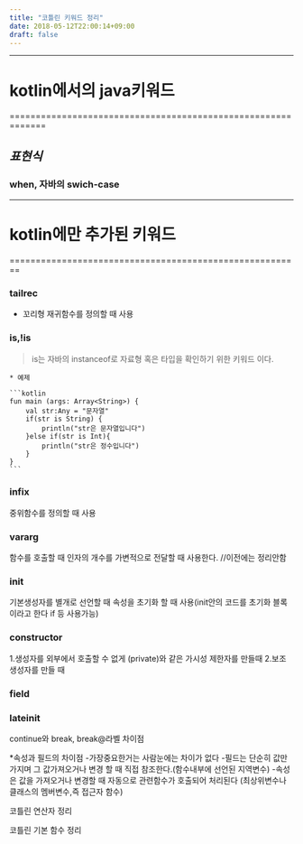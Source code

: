 ```yaml
---
title: "코틀린 키워드 정리"
date: 2018-05-12T22:00:14+09:00
draft: false
---
```



-----------------------------------------------
# kotlin에서의 java키워드
=============================================================
## _표현식_
### __when__, 자바의 swich-case


-----------------------------------------------
# kotlin에만 추가된 키워드
========================================================
### tailrec 
* 꼬리형 재귀함수를 정의할 때 사용

### is,!is
> is는 자바의 instanceof로 자료형 혹은 타입을 확인하기 위한 키워드 이다. 

    * 예제

    ```kotlin
    fun main (args: Array<String>) {
        val str:Any = "문자열"
        if(str is String) {
            println("str은 문자열입니다")
        }else if(str is Int){
            println("str은 정수입니다")
        }
    }
    ```

### infix 
중위함수를 정의할 때 사용

### vararg 
함수를 호출할 때 인자의 개수를 가변적으로 전달할 때 사용한다. //이전에는 정리안함

### init 
기본생성자를 별개로 선언할 때 속성을 초기화 할 때 사용(init안의 코드를 초기화 블록이라고 한다 if 등 사용가능)

### constructor 
1.생성자를 외부에서 호출할 수 없게 (private)와 같은 가시성 제한자를 만들때 
2.보조 생성자를 만들 때

### field 

### lateinit

continue와 break, break@라벨 차이점


*속성과 필드의 차이점
-가장중요한거는 사람눈에는 차이가 없다
-필드는 단순히 값만 가지며 그 값가져오거나 변경 할 때 직접 참조한다.(함수내부에 선언된 지역변수)
-속성은 값을 가져오거나 변경할 때 자동으로 관련함수가 호출되어 처리된다 (최상위변수나 클래스의 멤버변수,즉 접근자 함수)


코틀린 연산자 정리

코틀린 기본 함수 정리 